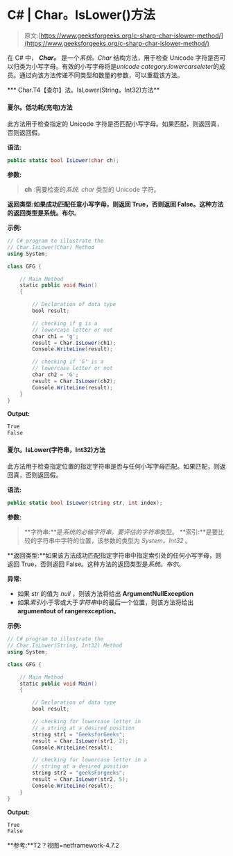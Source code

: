 # C# | Char。IsLower()方法

> 原文:[https://www.geeksforgeeks.org/c-sharp-char-islower-method/](https://www.geeksforgeeks.org/c-sharp-char-islower-method/)

在 C# 中， ***Char。*** 是一个*系统。Char* 结构方法，用于检查 Unicode 字符是否可以归类为小写字母。有效的小写字母将是*unicode category:lowercarseleter*的成员。通过向该方法传递不同类型和数量的参数，可以重载该方法。

***   Char.T4【查尔】法。IsLower(String，Int32)方法**

#### 夏尔。低功耗(充电)方法

此方法用于检查指定的 Unicode 字符是否匹配小写字母。如果匹配，则返回真，否则返回假。

**语法:**

```cs
public static bool IsLower(char ch);
```

**参数:**

> **ch** :需要检查的*系统. char* 类型的 Unicode 字符。

**返回类型:**如果成功匹配任意小写字母，则返回 True，否则返回 False。这种方法的返回类型是**系统。布尔**。

**示例:**

```cs
// C# program to illustrate the
// Char.IsLower(Char) Method
using System;

class GFG {

    // Main Method
    static public void Main()
    {

        // Declaration of data type
        bool result;

        // checking if g is a
        // lowercase letter or not
        char ch1 = 'g';
        result = Char.IsLower(ch1);
        Console.WriteLine(result);

        // checking if 'G' is a
        // lowercase letter or not
        char ch2 = 'G';
        result = Char.IsLower(ch2);
        Console.WriteLine(result);
    }
}
```

**Output:**

```cs
True
False

```

#### 夏尔。IsLower(字符串，Int32)方法

此方法用于检查指定位置的指定字符串是否与任何小写字母匹配。如果匹配，则返回真，否则返回假。

**语法:**

```cs
public static bool IsLower(string str, int index);
```

**参数:**

> **字符串:**是*系统的必输字符串。要评估的字符串*类型。
> **索引:**是要比较的字符串中字符的位置，该参数的类型为 *System。Int32* 。

**返回类型:**如果该方法成功匹配指定字符串中指定索引处的任何小写字母，则返回 True，否则返回 False。这种方法的返回类型是*系统。布尔*。

**异常:**

*   如果 *str* 的值为 *null* ，则该方法将给出 **ArgumentNullException**
*   如果*索引*小于零或大于*字符串*中的最后一个位置，则该方法将给出**argumentout of rangerexception**。

**示例:**

```cs
// C# program to illustrate the
// Char.IsLower(String, Int32) Method
using System;

class GFG {

    // Main Method
    static public void Main()
    {

        // Declaration of data type
        bool result;

        // checking for lowercase letter in
        // a string at a desired position
        string str1 = "GeeksforGeeks";
        result = Char.IsLower(str1, 2);
        Console.WriteLine(result);

        // checking for lowercase letter in a
        // string at a desired position
        string str2 = "geeksForgeeks";
        result = Char.IsLower(str2, 5);
        Console.WriteLine(result);
    }
}
```

**Output:**

```cs
True
False

```

**参考:**T2？视图=netframework-4.7.2